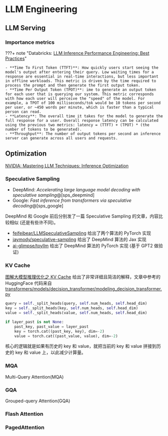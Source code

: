 # LLM Engineering



## LLM Serving

### Importance metrics

???+ note "Databricks: [LLM Inference Performance Engineering: Best Practices](https://www.databricks.com/blog/llm-inference-performance-engineering-best-practices)"

    - **Time To First Token (TTFT)**: How quickly users start seeing the model's output after entering their query. Low waiting times for a response are essential in real-time interactions, but less important in offline workloads. This metric is driven by the time required to process the prompt and then generate the first output token.
    - **Time Per Output Token (TPOT)**: ime to generate an output token for each user that is querying our system. This metric corresponds with how each user will perceive the "speed" of the model. For example, a TPOT of 100 milliseconds/tok would be 10 tokens per second per user, or ~450 words per minute, which is faster than a typical person can read.
    - **Latency**: The overall time it takes for the model to generate the full response for a user. Overall response latency can be calculated using the previous two metrics: latency = (TTFT) + (TPOT) * (the number of tokens to be generated).
    - **Throughput**: The number of output tokens per second an inference server can generate across all users and requests.

## Optimization

[NVIDIA: Mastering LLM Techniques: Inference Optimization](https://developer.nvidia.com/blog/mastering-llm-techniques-inference-optimization/)

### Speculative Sampling

- DeepMind: *Accelerating large language model decoding with speculative sampling*@[sps_deepmind]
- Google: *Fast inference from transformers via speculative decoding*@[sps_google]

DeepMind 和 Google 前后分别发了一篇 Speculative Sampling 的文章，内容比较相似 (还是有些许不同)。

- [feifeibear/LLMSpeculativeSampling](https://github.com/feifeibear/LLMSpeculativeSampling) 给出了两个算法的 PyTorch 实现
- [jaymody/speculative-sampling](https://github.com/jaymody/speculative-sampling) 给出了 DeepMind 算法的 Jax 实现
- [ai-glimpse/toyllm](https://github.com/ai-glimpse/toyllm) 给出了 DeepMind 算法的 PyTorch 实现 (基于 GPT2 做验证)


### KV Cache
[图解大模型推理优化之 KV Cache](https://zhuanlan.zhihu.com/p/679249229)
给出了非常详细且简洁的解释，文章中参考的 HuggingFace 代码来自
[transformers/models/decision_transformer/modeling_decision_transformer.py](https://github.com/huggingface/transformers/blob/28751958874eccb155fa2ab10a79bf8068d9ae29/src/transformers/models/decision_transformer/modeling_decision_transformer.py#L301-L318)

```python
query = self._split_heads(query, self.num_heads, self.head_dim)
key = self._split_heads(key, self.num_heads, self.head_dim)
value = self._split_heads(value, self.num_heads, self.head_dim)

if layer_past is not None:
    past_key, past_value = layer_past
    key = torch.cat((past_key, key), dim=-2)
    value = torch.cat((past_value, value), dim=-2)
```
核心的逻辑就是如果有历史的 key 和 value，就把当前的 key 和 value 拼接到历史的 key 和 value 上，以此减少计算量。


### MQA

Multi-Query Attention(MQA)

### GQA
Grouped-query Attention(GQA)

### Flash Attention


### PagedAttention


